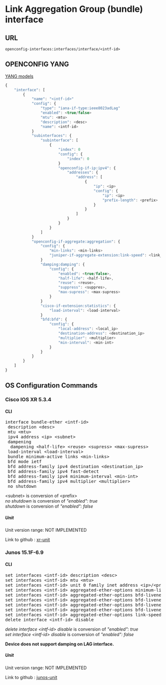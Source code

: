 # Link Aggregation Group (bundle) interface

## URL

```
openconfig-interfaces:interfaces/interface/<intf-id>
```

## OPENCONFIG YANG

[YANG models](https://github.com/FRINXio/openconfig/tree/master/interfaces/src/main/yang)

```javascript
{
    "interface": [
        {
            "name": "<intf-id>"
            "config": {
                "type": "iana-if-type:ieee8023adLag"
                "enabled": <true/false>
                "mtu": <mtu>
                "description": <desc>
                "name": <intf-id>
            }
            "subinterfaces": {
                "subinterface": [
                    {
                        "index": 0
                        "config": {
                            "index": 0
                        }
                        "openconfig-if-ip:ipv4": {
                            "addresses": {
                                "address": [
                                    {
                                        "ip": <ip>
                                        "config": {
                                            "ip": <ip>
                                            "prefix-length": <prefix>
                                        }
                                    }
                                ]
                            }
                        }
                    }
                ]
            }
            "openconfig-if-aggregate:aggregation": {
                "config": {
                    "min-links": <min-links>
                    "juniper-if-aggregate-extension:link-speed": <link_speed>
                }
                "damping:damping": {
                    "config": {
                        "enabled": <true/false>,
                        "half-life": <half-life>,
                        "reuse": <reuse>,
                        "suppress": <suppres>,
                        "max-supress": <max-supress>
                    }
                }
                "cisco-if-extension:statistics": {
                    "load-interval": <load-interval>
                }
                "bfd:bfd": {
                    "config": {
                        "local-address": <local_ip>
                        "destination-address": <destination_ip>
                        "multiplier": <multiplier>
                        "min-interval": <min-int>
                    }
                }
            }
        }
    ]
}
```

## OS Configuration Commands

### Cisco IOS XR 5.3.4

#### CLI

<pre>
interface bundle-ether &lt;intf-id&gt;
 description &lt;desc&gt;
 mtu &lt;mtu&gt;
 ipv4 address &lt;ip&gt; &lt;subnet&gt;
 dampening
  dampening &lt;half-life&gt; &lt;reuse&gt; &lt;supress&gt; &lt;max-supress&gt;
 load-interval &lt;load-interval&gt;
 bundle minimum-active links &lt;min-links&gt;
 bfd mode ietf
 bfd address-family ipv4 destination &lt;destination_ip&gt;
 bfd address-family ipv4 fast-detect
 bfd address-family ipv4 minimum-interval &lt;min-int&gt;
 bfd address-family ipv4 multiplier &lt;multiplier&gt;
 no shutdown
</pre>

&lt;subnet&gt; is conversion of &lt;prefix&gt;  
*no shutdown* is conversion of *"enabled": true*  
*shutdown* is conversion of *"enabled": false*

##### Unit

Unit version range: NOT IMPLEMENTED

Link to github : [xr-unit]()

### Junos 15.1F-6.9

#### CLI

<pre>
set interfaces &lt;intf-id&gt; description &lt;desc&gt;
set interfaces &lt;intf-id&gt; mtu &lt;mtu&gt;
set interfaces &lt;intf-id&gt; unit 0 family inet address &lt;ip&gt/&lt;prefix&gt;
set interfaces &lt;intf-id&gt; aggregated-ether-options minimum-links &lt;min-links&gt;
set interfaces &lt;intf-id&gt; aggregated-ether-options bfd-liveness-detection neighbor &lt;destination_ip&gt;
set interfaces &lt;intf-id&gt; aggregated-ether-options bfd-liveness-detection local-address &lt;local_ip&gt;
set interfaces &lt;intf-id&gt; aggregated-ether-options bfd-liveness-detection minimum-interval &lt;min-int&gt;
set interfaces &lt;intf-id&gt; aggregated-ether-options bfd-liveness-detection multiplier &lt;multiplier&gt;
set interfaces &lt;intf-id&gt; aggregated-ether-options link-speed &lt;link_speed&gt;
delete interface &lt;intf-id&gt; disable
</pre>

*delete interface &lt;intf-id&gt; disable* is conversion of *"enabled": true*  
*set interface &lt;intf-id&gt; disable* is conversion of *"enabled": false*

**Device does not support damping on LAG interface.**

##### Unit

Unit version range: NOT IMPLEMENTED

Link to github : [junos-unit]()

